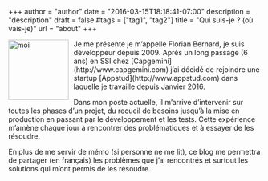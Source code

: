 +++
author = "author"
date = "2016-03-15T18:18:41-07:00"
description = "description"
draft = false
#tags = ["tag1", "tag2"]
title = "Qui suis-je ? (où vais-je)"
url = "about"
+++

<img src="/images/me.png" id="about-photo" alt="moi" style="float:left;width:120px;height:120px;margin-right: 10px">
Je me présente je m’appelle Florian Bernard, je suis développeur depuis 2009. Après un long passage (6 ans) en SSI chez [Capgemini](http://www.capgemini.com) j’ai décidé de rejoindre une startup [Appstud](http://www.appstud.com) dans laquelle je travaille depuis Janvier 2016.

Dans mon poste actuelle, il m’arrive d’intervenir sur toutes les phases d’un projet, du recueil de besoins jusqu’à la mise en production en passant par le développement et les tests. Cette expérience m’amène chaque jour à rencontrer des problématiques et à essayer de les résoudre.

En plus de me servir de mémo (si personne ne me lit), ce blog me permettra de partager (en français) les problèmes que j’ai rencontrés et surtout les solutions qui m’ont permis de les résoudre.